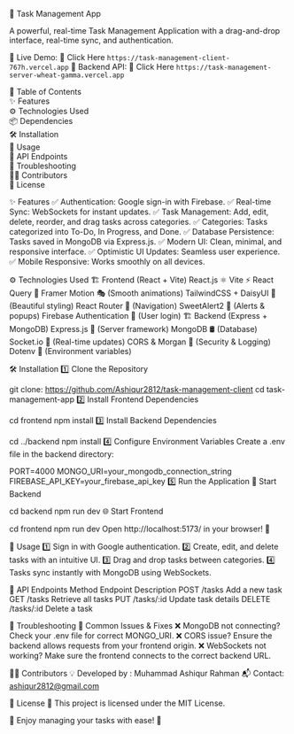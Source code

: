 🚀 Task Management App

A powerful, real-time Task Management Application with a drag-and-drop interface, real-time sync, and authentication.

📌 Live Demo: 🔗 Click Here ```https://task-management-client-767h.vercel.app```
📌 Backend API: 🔗 Click Here ```https://task-management-server-wheat-gamma.vercel.app```

📜 Table of Contents <br/>
✨ Features<br/>
⚙️ Technologies Used<br/>
📦 Dependencies<br/>
🛠️ Installation<br/>
🚀 Usage<br/>
📝 API Endpoints<br/>
🐞 Troubleshooting<br/>
👨‍💻 Contributors<br/>
📄 License


✨ Features
✅ Authentication: Google sign-in with Firebase.
✅ Real-time Sync: WebSockets for instant updates.
✅ Task Management: Add, edit, delete, reorder, and drag tasks across categories.
✅ Categories: Tasks categorized into To-Do, In Progress, and Done.
✅ Database Persistence: Tasks saved in MongoDB via Express.js.
✅ Modern UI: Clean, minimal, and responsive interface.
✅ Optimistic UI Updates: Seamless user experience.
✅ Mobile Responsive: Works smoothly on all devices.



⚙️ Technologies Used
🏗️ Frontend (React + Vite)
React.js ⚛️
Vite ⚡
React Query 🔄
Framer Motion 🎭 (Smooth animations)
TailwindCSS + DaisyUI 🎨 (Beautiful styling)
React Router 🚏 (Navigation)
SweetAlert2 🍭 (Alerts & popups)
Firebase Authentication 🔑 (User login)
🏗️ Backend (Express + MongoDB)
Express.js 🚀 (Server framework)
MongoDB 🛢️ (Database)
Socket.io 🔗 (Real-time updates)
CORS & Morgan 📡 (Security & Logging)
Dotenv 🔐 (Environment variables)


🛠️ Installation
1️⃣ Clone the Repository

git clone: https://github.com/Ashiqur2812/task-management-client
cd task-management-app
2️⃣ Install Frontend Dependencies

cd frontend
npm install
3️⃣ Install Backend Dependencies

cd ../backend
npm install
4️⃣ Configure Environment Variables
Create a .env file in the backend directory:

PORT=4000
MONGO_URI=your_mongodb_connection_string
FIREBASE_API_KEY=your_firebase_api_key
5️⃣ Run the Application
🚀 Start Backend

cd backend
npm run dev
🌐 Start Frontend

cd frontend
npm run dev
Open http://localhost:5173/ in your browser! 🎉

🚀 Usage
1️⃣ Sign in with Google authentication.
2️⃣ Create, edit, and delete tasks with an intuitive UI.
3️⃣ Drag and drop tasks between categories.
4️⃣ Tasks sync instantly with MongoDB using WebSockets.

📝 API Endpoints
Method	Endpoint	Description
POST	/tasks	    Add a new task
GET	    /tasks	    Retrieve all tasks
PUT	    /tasks/:id	Update task details
DELETE	/tasks/:id	Delete a task


🐞 Troubleshooting
🚧 Common Issues & Fixes
❌ MongoDB not connecting? Check your .env file for correct MONGO_URI.
❌ CORS issue? Ensure the backend allows requests from your frontend origin.
❌ WebSockets not working? Make sure the frontend connects to the correct backend URL.

👨‍💻 Contributors
💡 Developed by : Muhammad Ashiqur Rahman
📬 Contact: ashiqur2812@gmail.com

📄 License
📝 This project is licensed under the MIT License.

🎯 Enjoy managing your tasks with ease! 🚀


